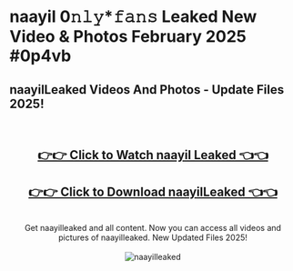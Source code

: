 # naayil 0𝚗𝚕𝚢*𝚏𝚊𝚗𝚜 Leaked New Video & Photos February 2025 #0p4vb

<h2>naayilLeaked Videos And Photos - Update Files 2025!</h2>
<br>
<div align="center">
<h2><a href="https://mediaupload.pro?title=naayil&ref=11F" rel="nofollow">👉👉 Click to Watch naayil Leaked 👈👈</a></h2>
<h2><a href="https://mediaupload.pro?title=naayil&ref=11F" rel="nofollow">👉👉 Click to Download naayilLeaked 👈👈</a></h2>
<br>
Get naayilleaked and all content. Now you can access all videos and pictures of naayilleaked. New Updated Files 2025!
<br>
<br>
<a href="https://mediaupload.pro?title=naayil&ref=11F" rel="nofollow" data-target="animated-image.originalLink"><img src="https://i.ibb.co/Gkj2r4b/banner.png" alt="naayilleaked" style="max-width: 100%; display: inline-block;" data-target="animated-image.originalImage"></a>
</div>
<br>


